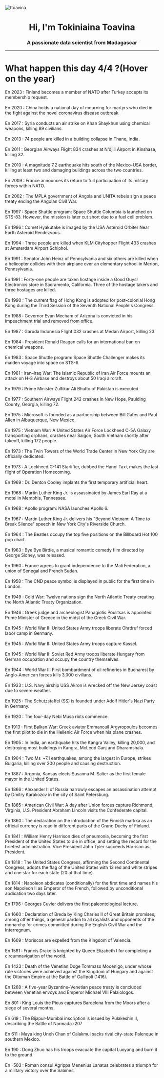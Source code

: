 
<p align="left"> <img src="https://komarev.com/ghpvc/?username=ttoavina&label=Profile%20views&color=0e75b6&style=flat" alt="ttoavina" /> </p>
<h1 align="center">Hi, I'm Tokiniaina Toavina</h1>
<h3 align="center">A passionate data scientist from Madagascar</h3>
    
<hr/>
<h1> What happen this day 4/4 ?(Hover on the year)</h1>

En 2023 : Finland becomes a member of NATO after Turkey accepts its membership request.
<br/><br/>
En 2020 : China holds a national day of mourning for martyrs who died in the fight against the novel coronavirus disease outbreak.
<br/><br/>
En 2017 : Syria conducts an air strike on Khan Shaykhun using chemical weapons, killing 89 civilians.
<br/><br/>
En 2013 : 74 people are killed in a building collapse in Thane, India.
<br/><br/>
En 2011 : Georgian Airways Flight 834 crashes at N'djili Airport in Kinshasa, killing 32.
<br/><br/>
En 2010 : A magnitude 7.2 earthquake hits south of the Mexico-USA border, killing at least two and damaging buildings across the two countries.
<br/><br/>
En 2009 : France announces its return to full participation of its military forces within NATO.
<br/><br/>
En 2002 : The MPLA government of Angola and UNITA rebels sign a peace treaty ending the Angolan Civil War.
<br/><br/>
En 1997 : Space Shuttle program: Space Shuttle Columbia is launched on STS-83. However, the mission is later cut short due to a fuel cell problem.
<br/><br/>
En 1996 : Comet Hyakutake is imaged by the USA Asteroid Orbiter Near Earth Asteroid Rendezvous.
<br/><br/>
En 1994 : Three people are killed when KLM Cityhopper Flight 433 crashes at Amsterdam Airport Schiphol.
<br/><br/>
En 1991 : Senator John Heinz of Pennsylvania and six others are killed when a helicopter collides with their airplane over an elementary school in Merion, Pennsylvania.
<br/><br/>
En 1991 : Forty-one people are taken hostage inside a Good Guys! Electronics store in Sacramento, California. Three of the hostage takers and three hostages are killed.
<br/><br/>
En 1990 : The current flag of Hong Kong is adopted for post-colonial Hong Kong during the Third Session of the Seventh National People's Congress.
<br/><br/>
En 1988 : Governor Evan Mecham of Arizona is convicted in his impeachment trial and removed from office.
<br/><br/>
En 1987 : Garuda Indonesia Flight 032 crashes at Medan Airport, killing 23.
<br/><br/>
En 1984 : President Ronald Reagan calls for an international ban on chemical weapons.
<br/><br/>
En 1983 : Space Shuttle program: Space Shuttle Challenger makes its maiden voyage into space on STS-6.
<br/><br/>
En 1981 : Iran–Iraq War: The Islamic Republic of Iran Air Force mounts an attack on H-3 Airbase and destroys about 50 Iraqi aircraft.
<br/><br/>
En 1979 : Prime Minister Zulfikar Ali Bhutto of Pakistan is executed.
<br/><br/>
En 1977 : Southern Airways Flight 242 crashes in New Hope, Paulding County, Georgia, killing 72.
<br/><br/>
En 1975 : Microsoft is founded as a partnership between Bill Gates and Paul Allen in Albuquerque, New Mexico.
<br/><br/>
En 1975 : Vietnam War: A United States Air Force Lockheed C-5A Galaxy transporting orphans, crashes near Saigon, South Vietnam shortly after takeoff, killing 172 people.
<br/><br/>
En 1973 : The Twin Towers of the World Trade Center in New York City are officially dedicated.
<br/><br/>
En 1973 : A Lockheed C-141 Starlifter, dubbed the Hanoi Taxi, makes the last flight of Operation Homecoming.
<br/><br/>
En 1969 : Dr. Denton Cooley implants the first temporary artificial heart.
<br/><br/>
En 1968 : Martin Luther King Jr. is assassinated by James Earl Ray at a motel in Memphis, Tennessee.
<br/><br/>
En 1968 : Apollo program: NASA launches Apollo 6.
<br/><br/>
En 1967 : Martin Luther King Jr. delivers his "Beyond Vietnam: A Time to Break Silence" speech in New York City's Riverside Church.
<br/><br/>
En 1964 : The Beatles occupy the top five positions on the Billboard Hot 100 pop chart.
<br/><br/>
En 1963 : Bye Bye Birdie, a musical romantic comedy film directed by George Sidney, was released.
<br/><br/>
En 1960 : France agrees to grant independence to the Mali Federation, a union of Senegal and French Sudan.
<br/><br/>
En 1958 : The CND peace symbol is displayed in public for the first time in London.
<br/><br/>
En 1949 : Cold War: Twelve nations sign the North Atlantic Treaty creating the North Atlantic Treaty Organization.
<br/><br/>
En 1946 : Greek judge and archeologist Panagiotis Poulitsas is appointed Prime Minister of Greece in the midst of the Greek Civil War.
<br/><br/>
En 1945 : World War II: United States Army troops liberate Ohrdruf forced labor camp in Germany.
<br/><br/>
En 1945 : World War II: United States Army troops capture Kassel.
<br/><br/>
En 1945 : World War II: Soviet Red Army troops liberate Hungary from German occupation and occupy the country themselves.
<br/><br/>
En 1944 : World War II: First bombardment of oil refineries in Bucharest by Anglo-American forces kills 3,000 civilians.
<br/><br/>
En 1933 : U.S. Navy airship USS Akron is wrecked off the New Jersey coast due to severe weather.
<br/><br/>
En 1925 : The Schutzstaffel (SS) is founded under Adolf Hitler's Nazi Party in Germany.
<br/><br/>
En 1920 : The four-day Nebi Musa riots commence.
<br/><br/>
En 1913 : First Balkan War: Greek aviator Emmanouil Argyropoulos becomes the first pilot to die in the Hellenic Air Force when his plane crashes.
<br/><br/>
En 1905 : In India, an earthquake hits the Kangra Valley, killing 20,000, and destroying most buildings in Kangra, McLeod Ganj and Dharamshala.
<br/><br/>
En 1904 : Two Ms  ~7.1 earthquakes, among the largest in Europe, strikes Bulgaria, killing over 200 people and causing destruction.
<br/><br/>
En 1887 : Argonia, Kansas elects Susanna M. Salter as the first female mayor in the United States.
<br/><br/>
En 1866 : Alexander II of Russia narrowly escapes an assassination attempt by Dmitry Karakozov in the city of Saint Petersburg.
<br/><br/>
En 1865 : American Civil War: A day after Union forces capture Richmond, Virginia, U.S. President Abraham Lincoln visits the Confederate capital.
<br/><br/>
En 1860 : The declaration on the introduction of the Finnish markka as an official currency is read in different parts of the Grand Duchy of Finland.
<br/><br/>
En 1841 : William Henry Harrison dies of pneumonia, becoming the first President of the United States to die in office, and setting the record for the briefest administration. Vice President John Tyler succeeds Harrison as President.
<br/><br/>
En 1818 : The United States Congress, affirming the Second Continental Congress, adopts the flag of the United States with 13 red and white stripes and one star for each state (20 at that time).
<br/><br/>
En 1814 : Napoleon abdicates (conditionally) for the first time and names his son Napoleon II as Emperor of the French, followed by unconditional abdication two days later.
<br/><br/>
En 1796 : Georges Cuvier delivers the first paleontological lecture.
<br/><br/>
En 1660 : Declaration of Breda by King Charles II of Great Britain promises, among other things, a general pardon to all royalists and opponents of the monarchy for crimes committed during the English Civil War and the Interregnum.
<br/><br/>
En 1609 : Moriscos are expelled from the Kingdom of Valencia.
<br/><br/>
En 1581 : Francis Drake is knighted by Queen Elizabeth I for completing a circumnavigation of the world.
<br/><br/>
En 1423 : Death of the Venetian Doge Tommaso Mocenigo, under whose rule victories were achieved against the Kingdom of Hungary and against the Ottoman Empire at the Battle of Gallipoli (1416).
<br/><br/>
En 1268 : A five-year Byzantine–Venetian peace treaty is concluded between Venetian envoys and Emperor Michael VIII Palaiologos.
<br/><br/>
En 801 : King Louis the Pious captures Barcelona from the Moors after a siege of several months.
<br/><br/>
En 619 : The Bijapur-Mumbai inscription is issued by Pulakeshin II, describing the Battle of Narmada.: 207
<br/><br/>
En 611 : Maya king Uneh Chan of Calakmul sacks rival city-state Palenque in southern Mexico.
<br/><br/>
En 190 : Dong Zhuo has his troops evacuate the capital Luoyang and burn it to the ground.
<br/><br/>
En -503 : Roman consul Agrippa Menenius Lanatus celebrates a triumph for a military victory over the Sabines.
<br/><br/>
